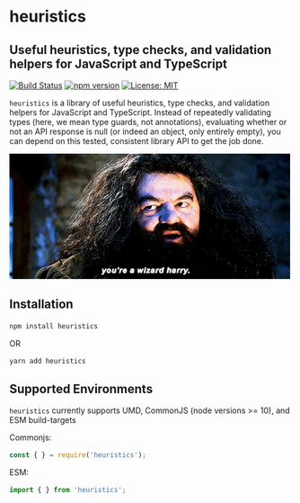 # heuristics

## Useful heuristics, type checks, and validation helpers for JavaScript and TypeScript

[![Build Status](https://travis-ci.com/MatthewZito/heuristics.svg?branch=master)](https://travis-ci.com/MatthewZito/heuristics)
[![npm version](https://badge.fury.io/js/heuristics.svg)](https://badge.fury.io/js/heuristics)
[![License: MIT](https://img.shields.io/badge/License-MIT-yellow.svg)](https://opensource.org/licenses/MIT)

`heuristics` is a library of useful heuristics, type checks, and validation helpers for JavaScript and TypeScript. Instead of repeatedly validating types (here, we mean type guards, not annotations), evaluating whether or not an API response is null (or indeed an object, only entirely empty), you can depend on this tested, consistent library API to get the job done.

![Exquisite GIF of Hagrid](assets/urawiz.gif "the maintainer does not guarantee this will happen to you")

## Installation

```bash
npm install heuristics
```

OR

```bash
yarn add heuristics
```

## Supported Environments

`heuristics` currently supports UMD, CommonJS (node versions >= 10), and ESM build-targets

Commonjs:

```js
const { } = require('heuristics');
```

ESM:

```js
import { } from 'heuristics';
```

